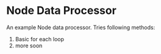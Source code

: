 # Node Data Processor

An example Node data processor. Tries following methods:

1. Basic for each loop
2. more soon
